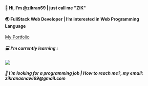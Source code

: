 <h4>👋 Hi, I’m @zikran69 | just call me "ZIK" </h4>
<h4>🌏 FullStack Web Developer | I’m interested in Web Programming Language
</h4>  
<a href="https://portfolio-zikran.vercel.app/">My Portfolio</a>

<h5>💻 I’m currently learning : </h5> 

  
<p align="start">
  <a href="https://skillicons.dev">
    <img src="https://skillicons.dev/icons?i=js,html,css,tailwind,react,vite,ts,nodejs,mysql&theme=light" />
  </a>
</p>

<h5> 📌 I’m looking for a programming job | How to reach me?, my email: zikranasnawi69@gmail.com
</h5>
<!---
zikran69/zikran69 is a ✨ special ✨ repository because its `README.md` (this file) appears on your GitHub profile.
You can click the Preview link to take a look at your changes.
--->
